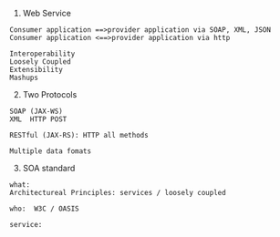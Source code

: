 1. Web Service
```
Consumer application ==>provider application via SOAP, XML, JSON
Consumer application <==>provider application via http

Interoperability
Loosely Coupled
Extensibility
Mashups
```

2. Two Protocols 
```
SOAP (JAX-WS)
XML  HTTP POST

RESTful (JAX-RS): HTTP all methods

Multiple data fomats
```

3. SOA standard
```
what:
Architectureal Principles: services / loosely coupled

who:  W3C / OASIS

service:
```


